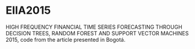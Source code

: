# EIIA2015
HIGH FREQUENCY FINANCIAL TIME SERIES FORECASTING THROUGH DECISION TREES, RANDOM FOREST AND SUPPORT VECTOR MACHINES 2015, code from the article presented in Bogotá.
